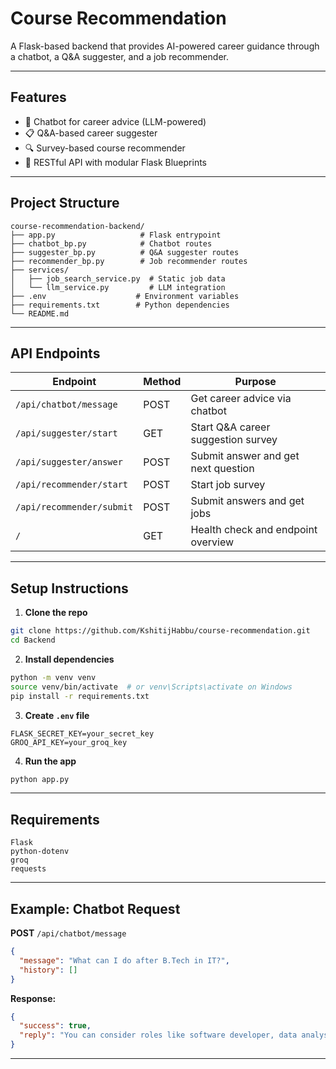 
#  Course Recommendation

A Flask-based backend that provides AI-powered career guidance through a chatbot, a Q&A suggester, and a job recommender.

---

##  Features

- 🤖 Chatbot for career advice (LLM-powered)
- 📋 Q&A-based career suggester
- 🔍 Survey-based course recommender
- 🔗 RESTful API with modular Flask Blueprints

---

##  Project Structure

```
course-recommendation-backend/
├── app.py                   # Flask entrypoint
├── chatbot_bp.py            # Chatbot routes
├── suggester_bp.py          # Q&A suggester routes
├── recommender_bp.py        # Job recommender routes
├── services/
│   ├── job_search_service.py  # Static job data
│   └── llm_service.py         # LLM integration
├── .env                    # Environment variables
├── requirements.txt        # Python dependencies
└── README.md
```

---

##  API Endpoints

| Endpoint                            | Method | Purpose                             |
|-------------------------------------|--------|-------------------------------------|
| `/api/chatbot/message`             | POST   | Get career advice via chatbot       |
| `/api/suggester/start`             | GET    | Start Q&A career suggestion survey  |
| `/api/suggester/answer`            | POST   | Submit answer and get next question |
| `/api/recommender/start`           | POST   | Start job survey                    |
| `/api/recommender/submit`          | POST   | Submit answers and get jobs         |
| `/`                                | GET    | Health check and endpoint overview  |

---

##  Setup Instructions

1. **Clone the repo**
```bash
git clone https://github.com/KshitijHabbu/course-recommendation.git
cd Backend
```

2. **Install dependencies**
```bash
python -m venv venv
source venv/bin/activate  # or venv\Scripts\activate on Windows
pip install -r requirements.txt
```

3. **Create `.env` file**
```
FLASK_SECRET_KEY=your_secret_key
GROQ_API_KEY=your_groq_key
```

4. **Run the app**
```bash
python app.py
```

---

##  Requirements

```
Flask
python-dotenv
groq
requests
```

---

##  Example: Chatbot Request

**POST** `/api/chatbot/message`
```json
{
  "message": "What can I do after B.Tech in IT?",
  "history": []
}
```

**Response:**
```json
{
  "success": true,
  "reply": "You can consider roles like software developer, data analyst..."
}
```

---
